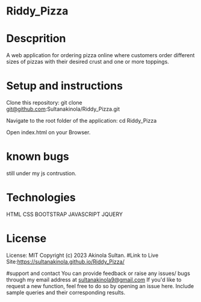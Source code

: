 # Riddy_Pizza
# Descprition
A web application for ordering pizza online where customers order different sizes of pizzas with their desired crust and one or more toppings.

# Setup and instructions
Clone this repository:
git clone git@github.com:Sultanakinola/Riddy_Pizza.git 

Navigate to the root folder of the application:
cd Riddy_Pizza

Open index.html on your Browser.
# known bugs 
still under my js contrustion.

# Technologies
HTML
CSS
BOOTSTRAP
JAVASCRIPT
JQUERY

# License
License: MIT Copyright (c) 2023 Akinola Sultan.
#Link to Live Site:https://sultanakinola.github.io/Riddy_Pizza/

#support and contact 
You can provide feedback or raise any issues/ bugs through my email address at sultanakinola9@gmail.com If you'd like to request a new function, feel free to do so by opening an issue here. Include sample queries and their corresponding results.
